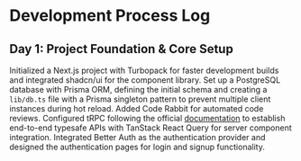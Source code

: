 # Development Process Log

## Day 1: Project Foundation & Core Setup

Initialized a Next.js project with Turbopack for faster development builds and integrated shadcn/ui for the component library. Set up a PostgreSQL database with Prisma ORM, defining the initial schema and creating a `lib/db.ts` file with a Prisma singleton pattern to prevent multiple client instances during hot reload. Added Code Rabbit for automated code reviews. Configured tRPC following the official [documentation](https://trpc.io/docs/client/tanstack-react-query/server-components) to establish end-to-end typesafe APIs with TanStack React Query for server component integration. Integrated Better Auth as the authentication provider and designed the authentication pages for login and signup functionality.